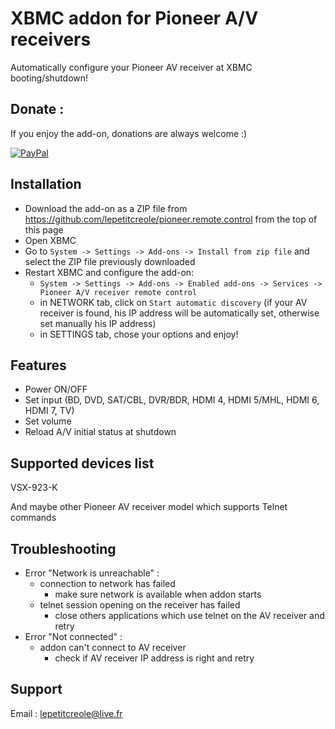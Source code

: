 XBMC addon for Pioneer A/V receivers
==========================

Automatically configure your Pioneer AV receiver at XBMC booting/shutdown!

Donate :
------------
If you enjoy the add-on, donations are always welcome :)

[![PayPal]( https://www.paypalobjects.com/en_US/i/btn/btn_donate_LG.gif)](https://www.paypal.com/cgi-bin/webscr?cmd=_s-xclick&hosted_button_id=5VPCDAKJJVNV8)

Installation
------------
- Download the add-on as a ZIP file from https://github.com/lepetitcreole/pioneer.remote.control from the top of this page 
- Open XBMC
 - Go to `System -> Settings -> Add-ons -> Install from zip file` and select the ZIP file previously downloaded
 - Restart XBMC and configure the add-on:
   - `System -> Settings -> Add-ons -> Enabled add-ons -> Services -> Pioneer A/V receiver remote control`
   - in NETWORK tab, click on `Start automatic discovery` (if your AV receiver is found, his IP address will be automatically set, otherwise set manually his IP address)
   - in SETTINGS tab, chose your options and enjoy!

Features
------------
- Power ON/OFF
- Set input (BD, DVD, SAT/CBL, DVR/BDR, HDMI 4, HDMI 5/MHL, HDMI 6, HDMI 7, TV)
- Set volume
- Reload A/V initial status at shutdown

Supported devices list
------------
VSX-923-K

And maybe other Pioneer AV receiver model which supports Telnet commands

Troubleshooting
------------
- Error "Network is unreachable" :
  - connection to network has failed
     - make sure network is available when addon starts
  - telnet session opening on the receiver has failed
     - close others applications which use telnet on the AV receiver and retry
- Error "Not connected" :
  - addon can't connect to AV receiver
     - check if AV receiver IP address is right and retry

Support 
------------
Email : lepetitcreole@live.fr
